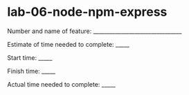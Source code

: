 # lab-06-node-npm-express

Number and name of feature: ________________________________

Estimate of time needed to complete: _____

Start time: _____

Finish time: _____

Actual time needed to complete: _____